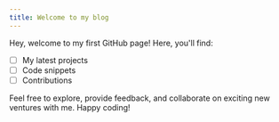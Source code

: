 ```yaml
---
title: Welcome to my blog
---
```


Hey, welcome to my first GitHub page! Here, you'll find:

- [ ] My latest projects
- [ ] Code snippets
- [ ] Contributions

Feel free to explore, provide feedback, and collaborate on exciting new ventures with me. Happy coding!
